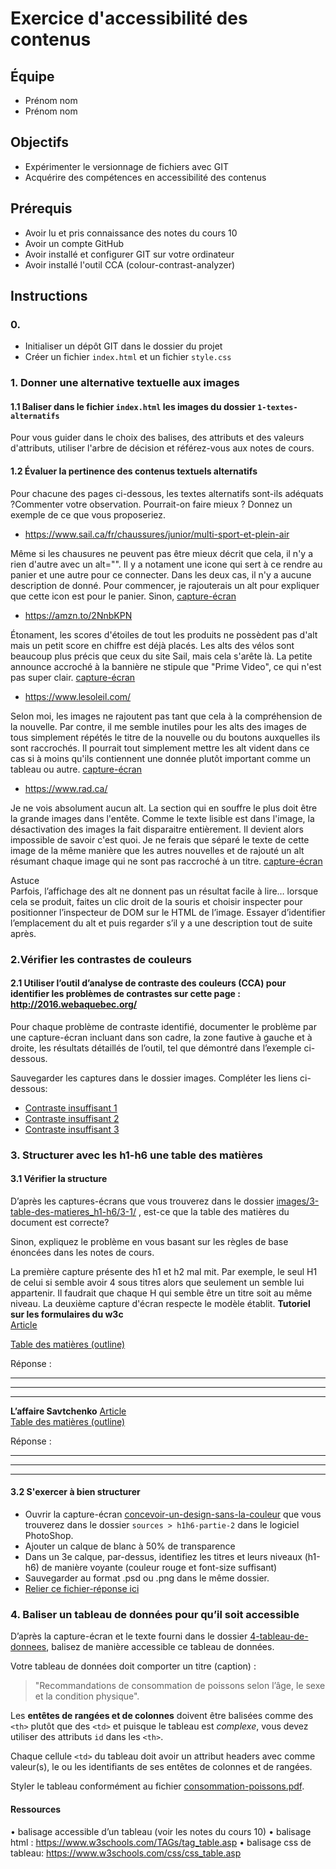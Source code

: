 # Exercice d'accessibilité des contenus

## Équipe
- Prénom nom
- Prénom nom

## Objectifs
- Expérimenter le versionnage de fichiers avec GIT
- Acquérire des compétences en accessibilité des contenus

## Prérequis
- Avoir lu et pris connaissance des notes du cours 10
- Avoir un compte GitHub
- Avoir installé et configurer GIT sur votre ordinateur
- Avoir installé l'outil CCA (colour-contrast-analyzer)

## Instructions

### 0. 
- Initialiser un dépôt GIT dans le dossier du projet
- Créer un fichier `index.html` et un fichier `style.css`

### 1.	Donner une alternative textuelle aux images

#### 1.1 Baliser dans le fichier `index.html` les images du dossier `1-textes-alternatifs` 

Pour vous guider dans le choix des balises, des attributs et des valeurs d'attributs, utiliser l'arbre de décision et référez-vous aux notes de cours.

#### 1.2 Évaluer la pertinence des contenus textuels alternatifs

Pour chacune des pages ci-dessous, les textes alternatifs sont-ils adéquats ?Commenter votre observation. Pourrait-on faire mieux ? Donnez un exemple de ce que vous proposeriez.

- https://www.sail.ca/fr/chaussures/junior/multi-sport-et-plein-air 
 
 Même si les chausures ne peuvent pas être mieux décrit que cela, il n'y a rien d'autre avec un alt="". Il y a notament une icone qui sert à ce rendre au panier et une autre pour ce connecter. Dans les deux cas, il n'y a aucune description de donné.
 Pour commencer, je rajouterais un alt pour expliquer que cette icon est pour le panier. Sinon, 
[capture-écran](images/1-textes-alternatifs/1-2/screencapture-sail-ca-fr-chaussures-enfant-chaussures-de-sport-2023-02-24-13_38_04.png)

- https://amzn.to/2NnbKPN 

Étonament, les scores d'étoiles de tout les produits ne possèdent pas d'alt mais un petit score en chiffre est déjà placés. Les alts des vélos sont beaucoup plus précis que ceux du site Sail, mais cela s'arête là. La petite announce accroché à la bannière ne stipule que "Prime Video", ce qui n'est pas super clair.
[capture-écran](images/1-textes-alternatifs/1-2/screencapture-amazon-ca-fr-s-2023-02-24-13_45_42.png)

- https://www.lesoleil.com/  

Selon moi, les images ne rajoutent pas tant que cela à la compréhension de la nouvelle. Par contre, il me semble inutiles pour les alts des images de tous simplement répétés le titre de la nouvelle ou du boutons auxquelles ils sont raccrochés. 
Il pourrait tout simplement mettre les alt vident dans ce cas si à moins qu'ils contiennent une donnée plutôt important comme un tableau ou autre.
[capture-écran](images/1-textes-alternatifs/1-2/screencapture-lesoleil-2023-02-24-13_58_36.png)

- https://www.rad.ca/  

Je ne vois absolument aucun alt. La section qui en souffre le plus doit être la grande images dans l'entête. Comme le texte lisible est dans l'image, la désactivation des images la fait disparaitre entièrement. Il devient alors impossible de savoir c'est quoi.
Je ne ferais que séparé le texte de cette image de la même manière que les autres nouvelles et de rajouté un alt résumant chaque image qui ne sont pas raccroché à un titre.
[capture-écran](images/1-textes-alternatifs/1-2/screencapture-rad-ca-2023-02-24-14_05_14.png)

Astuce  
Parfois, l’affichage des alt ne donnent pas un résultat facile à lire… lorsque cela se produit, faites un clic droit de la souris et choisir inspecter pour positionner l’inspecteur de DOM sur le HTML de l’image.
Essayer d’identifier l’emplacement du alt et puis regarder s’il y a une description tout de suite après.

### 2.Vérifier les contrastes de couleurs

#### 2.1	Utiliser l’outil d’analyse de contraste des couleurs (CCA) pour identifier les problèmes de contrastes sur cette page : http://2016.webaquebec.org/

Pour chaque problème de contraste identifié,
documenter le problème par une capture-écran incluant dans son cadre, la zone fautive à gauche et à droite, les résultats détaillés de l’outil, tel que démontré dans l’exemple ci-dessous.

Sauvegarder les captures dans le dossier images. Compléter les liens ci-dessous:
- [Contraste insuffisant 1](images/2-contrastes-couleurs/Capture%20d%E2%80%99%C3%A9cran%201.png)
- [Contraste insuffisant 2](images/2-contrastes-couleurs/Capture%20d%E2%80%99%C3%A9cran%20(34).png)
- [Contraste insuffisant 3](images/2-contrastes-couleurs/Capture%20d%E2%80%99%C3%A9cran%20(35).png)

### 3. Structurer avec les h1-h6 une table des matières

#### 3.1 Vérifier la structure

D’après les captures-écrans que vous trouverez dans le dossier [images/3-table-des-matieres_h1-h6/3-1/](images/3-table-des-matieres_h1-h6/3-1) , est-ce que la table des matières du document est correcte?  

Sinon, expliquez le problème en vous basant sur les règles de base énoncées dans les notes de cours. 

La première capture présente des h1 et h2 mal mit. Par exemple, le seul H1 de celui si semble avoir 4 sous titres alors que seulement un semble lui appartenir. Il faudrait que chaque H qui semble être un titre soit au même niveau.
La deuxième capture d'écran respecte le modèle établit.
__Tutoriel sur les formulaires du w3c__  
[Article](images/3-table-des-matieres_h1-h6/3-1/tuto-form-w3c.pdf)  

[Table des matières (outline)](images/3-table-des-matieres_h1-h6/3-1/tuto-form-w3c-outline.png) 

Réponse : 

----
----
----

__L’affaire Savtchenko__ 
[Article](images/3-table-des-matieres_h1-h6/3-1/article-savtchenko.pdf)  
[Table des matières (outline)](images/3-table-des-matieres_h1-h6/3-1/article-savtchenko-outline.png) 
  
Réponse : 

----
----
----


#### 3.2 S'exercer à bien structurer

- Ouvrir la capture-écran [concevoir-un-design-sans-la-couleur](images/3-table-des-matieres_h1-h6/3-2/concevoir-un-design-sans-la-couleur.pdf) que vous trouverez dans le dossier `sources > h1h6-partie-2` dans le logiciel PhotoShop.  
- Ajouter un calque de blanc à 50% de transparence
- Dans un 3e calque, par-dessus, identifiez les titres et leurs niveaux (h1-h6) de manière voyante (couleur rouge et font-size suffisant)
- Sauvegarder au format .psd ou .png dans le même dossier.
- [Relier ce fichier-réponse ici]()

### 4. Baliser un tableau de données pour qu’il soit accessible

D’après la capture-écran et le texte fourni dans le dossier [4-tableau-de-donnees](images/4-tableau-de-donnees), balisez de manière accessible ce tableau de données.  
  
Votre tableau de données doit comporter un titre (caption) : 

> "Recommandations de consommation de poissons selon l’âge, le sexe et la condition physique".  


Les __entêtes de rangées et de colonnes__ doivent être balisées comme des `<th>` plutôt que des `<td>` et puisque le tableau est *complexe*, vous devez utiliser des attributs `id` dans les `<th>`. 

Chaque cellule `<td>` du tableau doit avoir un attribut headers avec comme valeur(s), le ou les identifiants de ses entêtes de colonnes et de rangées.

Styler le tableau conformément au fichier [consommation-poissons.pdf](images/4-tableau-de-donnees/consommation-poissons.pdf).

#### Ressources
•	balisage accessible d’un tableau (voir les notes du cours 10)
•	balisage html : https://www.w3schools.com/TAGs/tag_table.asp
•	balisage css de tableau: https://www.w3schools.com/css/css_table.asp





